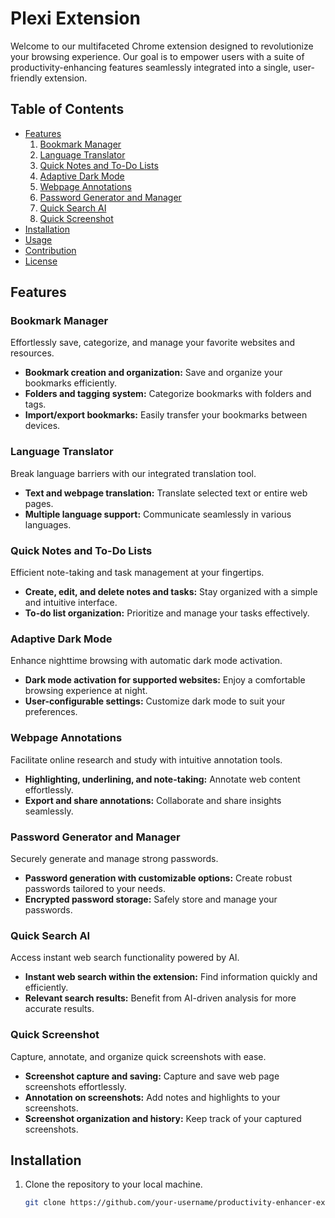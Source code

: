 # Plexi Extension

Welcome to our multifaceted Chrome extension designed to revolutionize your browsing experience. Our goal is to empower users with a suite of productivity-enhancing features seamlessly integrated into a single, user-friendly extension.

## Table of Contents
- [Features](#features)
  1. [Bookmark Manager](#bookmark-manager)
  2. [Language Translator](#language-translator)
  3. [Quick Notes and To-Do Lists](#quick-notes-and-to-do-lists)
  4. [Adaptive Dark Mode](#adaptive-dark-mode)
  5. [Webpage Annotations](#webpage-annotations)
  6. [Password Generator and Manager](#password-generator-and-manager)
  7. [Quick Search AI](#quick-search-ai)
  8. [Quick Screenshot](#quick-screenshot)
- [Installation](#installation)
- [Usage](#usage)
- [Contribution](#contribution)
- [License](#license)

## Features

### Bookmark Manager
Effortlessly save, categorize, and manage your favorite websites and resources.

- **Bookmark creation and organization:** Save and organize your bookmarks efficiently.
- **Folders and tagging system:** Categorize bookmarks with folders and tags.
- **Import/export bookmarks:** Easily transfer your bookmarks between devices.

### Language Translator
Break language barriers with our integrated translation tool.

- **Text and webpage translation:** Translate selected text or entire web pages.
- **Multiple language support:** Communicate seamlessly in various languages.

### Quick Notes and To-Do Lists
Efficient note-taking and task management at your fingertips.

- **Create, edit, and delete notes and tasks:** Stay organized with a simple and intuitive interface.
- **To-do list organization:** Prioritize and manage your tasks effectively.

### Adaptive Dark Mode
Enhance nighttime browsing with automatic dark mode activation.

- **Dark mode activation for supported websites:** Enjoy a comfortable browsing experience at night.
- **User-configurable settings:** Customize dark mode to suit your preferences.

### Webpage Annotations
Facilitate online research and study with intuitive annotation tools.

- **Highlighting, underlining, and note-taking:** Annotate web content effortlessly.
- **Export and share annotations:** Collaborate and share insights seamlessly.

### Password Generator and Manager
Securely generate and manage strong passwords.

- **Password generation with customizable options:** Create robust passwords tailored to your needs.
- **Encrypted password storage:** Safely store and manage your passwords.

### Quick Search AI
Access instant web search functionality powered by AI.

- **Instant web search within the extension:** Find information quickly and efficiently.
- **Relevant search results:** Benefit from AI-driven analysis for more accurate results.

### Quick Screenshot
Capture, annotate, and organize quick screenshots with ease.

- **Screenshot capture and saving:** Capture and save web page screenshots effortlessly.
- **Annotation on screenshots:** Add notes and highlights to your screenshots.
- **Screenshot organization and history:** Keep track of your captured screenshots.

## Installation

1. Clone the repository to your local machine.
   ```bash
   git clone https://github.com/your-username/productivity-enhancer-extension.git
